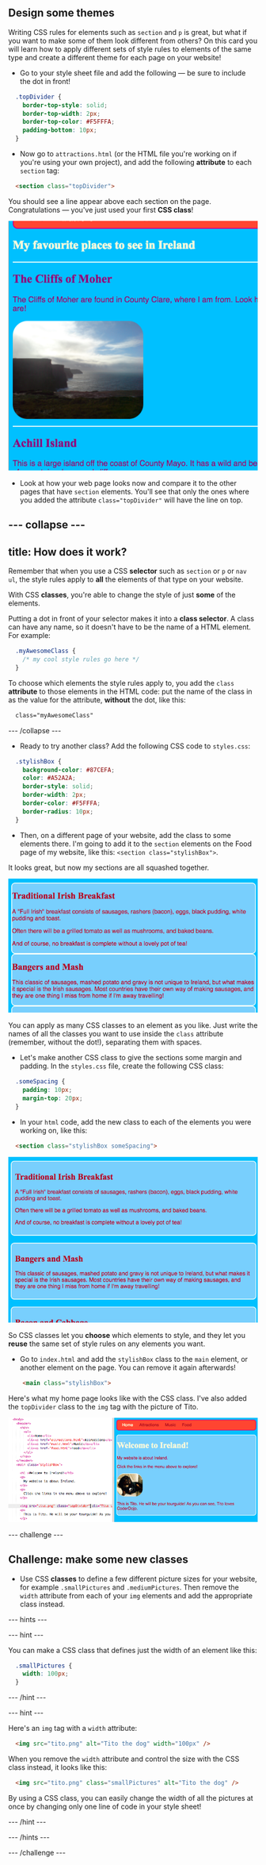 ## Design some themes

Writing CSS rules for elements such as `section` and `p` is great, but what if you want to make some of them look different from others? On this card you will learn how to apply different sets of style rules to elements of the same type and create a different theme for each page on your website!

+ Go to your style sheet file and add the following — be sure to include the dot in front!
  
```css
  .topDivider {
    border-top-style: solid;
    border-top-width: 2px;
    border-top-color: #F5FFFA;
    padding-bottom: 10px;
  }
```

+ Now go to `attractions.html` (or the HTML file you're working on if you're using your own project), and add the following **attribute** to each `section` tag:

```html
  <section class="topDivider">
```

You should see a line appear above each section on the page. Congratulations — you've just used your first **CSS class**!

![Page with lines in between the sections](images/sectionsWithTopBorder.png)

+ Look at how your web page looks now and compare it to the other pages that have `section` elements. You'll see that only the ones where you added the attribute `class="topDivider"` will have the line on top.

--- collapse ---
---
title: How does it work?
---

Remember that when you use a CSS **selector** such as `section` or `p` or `nav ul`, the style rules apply to **all** the elements of that type on your website.

With CSS **classes**, you're able to change the style of just **some** of the elements. 

Putting a dot in front of your selector makes it into a **class selector**. A class can have any name, so it doesn't have to be the name of a HTML element. For example:

```css
  .myAwesomeClass {
    /* my cool style rules go here */
  }
```

To choose which elements the style rules apply to, you add the `class` **attribute** to those elements in the HTML code: put the name of the class in as the value for the attribute, **without** the dot, like this:

```html
  class="myAwesomeClass"
```

--- /collapse ---

 + Ready to try another class? Add the following CSS code to `styles.css`:

```css
  .stylishBox {
    background-color: #87CEFA;
    color: #A52A2A;
    border-style: solid;
    border-width: 2px;
    border-color: #F5FFFA;
    border-radius: 10px;
  }
```

+ Then, on a different page of your website, add the class to some elements there. I'm going to add it to the `section` elements on the Food page of my website, like this: `<section class="stylishBox">`.

It looks great, but now my sections are all squashed together.

![Nice looking sections squashed together](images/squashedSections.png)

You can apply as many CSS classes to an element as you like. Just write the names of all the classes you want to use inside the `class` attribute (remember, without the dot!), separating them with spaces.

+ Let's make another CSS class to give the sections some margin and padding. In the `styles.css` file, create the following CSS class:

```css
  .someSpacing {
    padding: 10px;
    margin-top: 20px;
  }
```

+ In your `html` code, add the new class to each of the elements you were working on, like this:

```html
  <section class="stylishBox someSpacing">
```

![Sections with margin and padding added](images/sectionsWithSpacing.png)

So CSS classes let you **choose** which elements to style, and they let you **reuse** the same set of style rules on any elements you want.

+ Go to `index.html` and add the `stylishBox` class to the `main` element, or another element on the page. You can remove it again afterwards!

```html
    <main class="stylishBox">	
```

Here's what my home page looks like with the CSS class. I've also added the `topDivider` class to the `img` tag with the picture of Tito.

![CSS classes being used on the home page](images/homePageWithClasses.png)

--- challenge ---

## Challenge: make some new classes

+ Use CSS **classes** to define a few different picture sizes for your website, for example `.smallPictures` and `.mediumPictures`. Then remove the `width` attribute from each of your `img` elements and add the appropriate class instead.

--- hints ---

--- hint ---

You can make a CSS class that defines just the width of an element like this:

```css
  .smallPictures {
    width: 100px;
  }
```

--- /hint ---

--- hint ---

Here's an `img` tag with a `width` attribute:

```html
  <img src="tito.png" alt="Tito the dog" width="100px" />  		
```

When you remove the `width` attribute and control the size with the CSS class instead, it looks like this:

```html
  <img src="tito.png" class="smallPictures" alt="Tito the dog" />  		
```

By using a CSS class, you can easily change the width of all the pictures at once by changing only one line of code in your style sheet!

--- /hint ---

--- /hints ---

--- /challenge ---
